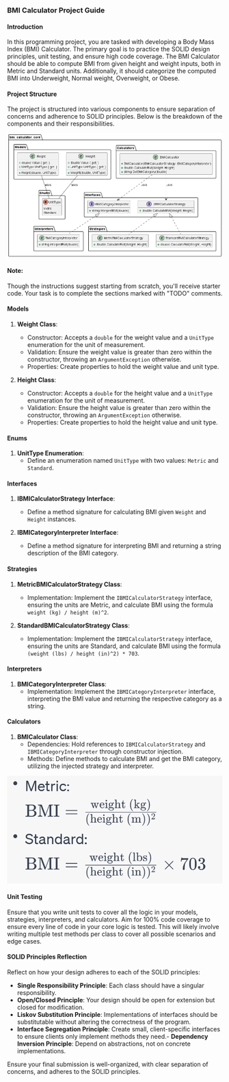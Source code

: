 ### BMI Calculator Project Guide

#### Introduction

In this programming project, you are tasked with developing a Body Mass Index (BMI) Calculator. The primary goal is to practice the SOLID design principles, unit testing, and ensure high code coverage. The BMI Calculator should be able to compute BMI from given height and weight inputs, both in Metric and Standard units. Additionally, it should categorize the computed BMI into Underweight, Normal weight, Overweight, or Obese.

#### Project Structure

The project is structured into various components to ensure separation of concerns and adherence to SOLID principles. Below is the breakdown of the components and their responsibilities.

![UML.png](..%2Fbmi-calculator-core%2FUML.png)

#### Note:
Though the instructions suggest starting from scratch, you'll receive starter code. Your task is to complete the sections marked with "TODO" comments.

#### Models

1. **Weight Class**:
    - Constructor: Accepts a `double` for the weight value and a `UnitType` enumeration for the unit of measurement.
    - Validation: Ensure the weight value is greater than zero within the constructor, throwing an `ArgumentException` otherwise.
    - Properties: Create properties to hold the weight value and unit type.

2. **Height Class**:
    - Constructor: Accepts a `double` for the height value and a `UnitType` enumeration for the unit of measurement.
    - Validation: Ensure the height value is greater than zero within the constructor, throwing an `ArgumentException` otherwise.
    - Properties: Create properties to hold the height value and unit type.

#### Enums

1. **UnitType Enumeration**:
    - Define an enumeration named `UnitType` with two values: `Metric` and `Standard`.

#### Interfaces

1. **IBMICalculatorStrategy Interface**:
    - Define a method signature for calculating BMI given `Weight` and `Height` instances.

2. **IBMICategoryInterpreter Interface**:
    - Define a method signature for interpreting BMI and returning a string description of the BMI category.

#### Strategies

1. **MetricBMICalculatorStrategy Class**:
    - Implementation: Implement the `IBMICalculatorStrategy` interface, ensuring the units are Metric, and calculate BMI using the formula `weight (kg) / height (m)^2`.

2. **StandardBMICalculatorStrategy Class**:
    - Implementation: Implement the `IBMICalculatorStrategy` interface, ensuring the units are Standard, and calculate BMI using the formula `(weight (lbs) / height (in)^2) * 703`.

#### Interpreters

1. **BMICategoryInterpreter Class**:
    - Implementation: Implement the `IBMICategoryInterpreter` interface, interpreting the BMI value and returning the respective category as a string.

#### Calculators

1. **BMICalculator Class**:
    - Dependencies: Hold references to `IBMICalculatorStrategy` and `IBMICategoryInterpreter` through constructor injection.
    - Methods: Define methods to calculate BMI and get the BMI category, utilizing the injected strategy and interpreter.

![BMI Equations](BMI%20Calc.png)

#### Unit Testing

Ensure that you write unit tests to cover all the logic in your models, strategies, interpreters, and calculators. Aim for 100% code coverage to ensure every line of code in your core logic is tested. This will likely involve writing multiple test methods per class to cover all possible scenarios and edge cases.

#### SOLID Principles Reflection

Reflect on how your design adheres to each of the SOLID principles:

- **Single Responsibility Principle**: Each class should have a singular responsibility.
- **Open/Closed Principle**: Your design should be open for extension but closed for modification.
- **Liskov Substitution Principle**: Implementations of interfaces should be substitutable without altering the correctness of the program.
- **Interface Segregation Principle**: Create small, client-specific interfaces to ensure clients only implement methods they need.- **Dependency Inversion Principle**: Depend on abstractions, not on concrete implementations.

Ensure your final submission is well-organized, with clear separation of concerns, and adheres to the SOLID principles.



